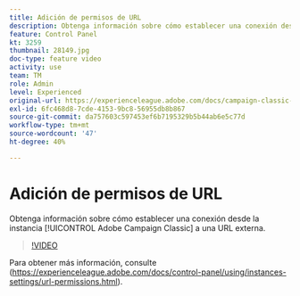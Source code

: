 ```yaml
---
title: Adición de permisos de URL
description: Obtenga información sobre cómo establecer una conexión desde la instancia de Adobe Campaign Classic a una URL externa.
feature: Control Panel
kt: 3259
thumbnail: 28149.jpg
doc-type: feature video
activity: use
team: TM
role: Admin
level: Experienced
original-url: https://experienceleague.adobe.com/docs/campaign-classic-learn/tutorials/administrating/control-panel-acc/adding-url-permissions.html
exl-id: 6fc468d8-7cde-4153-9bc8-56955db8b867
source-git-commit: da757603c597453ef6b7195329b5b44ab6e5c77d
workflow-type: tm+mt
source-wordcount: '47'
ht-degree: 40%

---
```


# Adición de permisos de URL

Obtenga información sobre cómo establecer una conexión desde la instancia [!UICONTROL Adobe Campaign Classic] a una URL externa.

>[!VIDEO](https://video.tv.adobe.com/v/28149?quality=12)

Para obtener más información, consulte (https://experienceleague.adobe.com/docs/control-panel/using/instances-settings/url-permissions.html).
